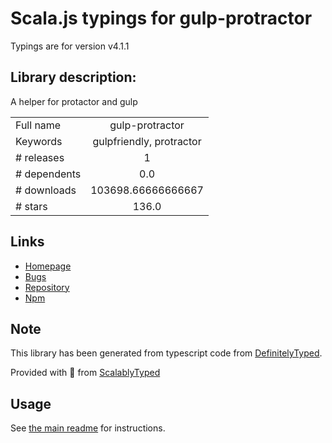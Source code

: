 
# Scala.js typings for gulp-protractor

Typings are for version v4.1.1

## Library description:
A helper for protactor and gulp

|                    |                 |
| ------------------ | :-------------: |
| Full name          | gulp-protractor |
| Keywords           | gulpfriendly, protractor |
| # releases         | 1 |
| # dependents       | 0.0 |
| # downloads        | 103698.66666666667 |
| # stars            | 136.0 |

## Links
- [Homepage](https://github.com/mllrsohn/gulp-protractor)
- [Bugs](https://github.com/mllrsohn/gulp-protractor/issues)
- [Repository](https://github.com/mllrsohn/gulp-protractor)
- [Npm](https://www.npmjs.com/package/gulp-protractor)
    


## Note
This library has been generated from typescript code from [DefinitelyTyped](https://definitelytyped.org).

Provided with :purple_heart: from [ScalablyTyped](https://github.com/oyvindberg/ScalablyTyped)

## Usage
See [the main readme](../../readme.md) for instructions.


